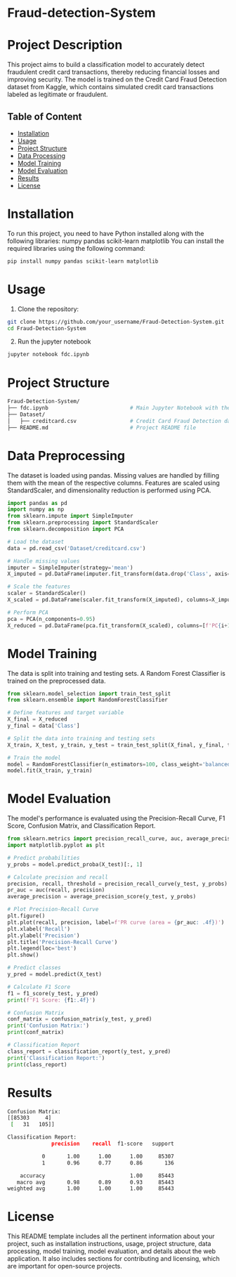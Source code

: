 # Fraud-detection-System

# Project Description
This project aims to build a classification model to accurately detect fraudulent credit card transactions, thereby reducing financial losses and improving security. The model is trained on the Credit Card Fraud Detection dataset from Kaggle, which contains simulated credit card transactions labeled as legitimate or fraudulent.


## Table of Content
- [Installation](#installation)
- [Usage](#usage)
- [Project Structure](#project-structure)
- [Data Processing](#data-processing)
- [Model Training](#model-training)
- [Model Evaluation](#model-evaluation)
- [Results](#results)
- [License](#license)

# Installation
To run this project, you need to have Python installed along with the following libraries:
numpy
pandas
scikit-learn
matplotlib
You can install the required libraries using the following command:
```bash
pip install numpy pandas scikit-learn matplotlib
```

# Usage
1. Clone the repository:
```bash
git clone https://github.com/your_username/Fraud-Detection-System.git
cd Fraud-Detection-System
```

2. Run the jupyter notebook
```bash
jupyter notebook fdc.ipynb
```

# Project Structure
```bash
Fraud-Detection-System/
├── fdc.ipynb                          # Main Jupyter Notebook with the code
├── Dataset/
│   ├── creditcard.csv                 # Credit Card Fraud Detection dataset
├── README.md                          # Project README file
```

# Data Preprocessing
The dataset is loaded using pandas. Missing values are handled by filling them with the mean of the respective columns. Features are scaled using StandardScaler, and dimensionality reduction is performed using PCA.
```python
import pandas as pd
import numpy as np
from sklearn.impute import SimpleImputer
from sklearn.preprocessing import StandardScaler
from sklearn.decomposition import PCA

# Load the dataset
data = pd.read_csv('Dataset/creditcard.csv')

# Handle missing values
imputer = SimpleImputer(strategy='mean')
X_imputed = pd.DataFrame(imputer.fit_transform(data.drop('Class', axis=1)), columns=data.drop('Class', axis=1).columns)

# Scale the features
scaler = StandardScaler()
X_scaled = pd.DataFrame(scaler.fit_transform(X_imputed), columns=X_imputed.columns)

# Perform PCA
pca = PCA(n_components=0.95)
X_reduced = pd.DataFrame(pca.fit_transform(X_scaled), columns=[f'PC{i+1}' for i in range(pca.n_components_)])
```

# Model Training
The data is split into training and testing sets. A Random Forest Classifier is trained on the preprocessed data.
```python
from sklearn.model_selection import train_test_split
from sklearn.ensemble import RandomForestClassifier

# Define features and target variable
X_final = X_reduced
y_final = data['Class']

# Split the data into training and testing sets
X_train, X_test, y_train, y_test = train_test_split(X_final, y_final, test_size=0.3, random_state=42)

# Train the model
model = RandomForestClassifier(n_estimators=100, class_weight='balanced', random_state=42)
model.fit(X_train, y_train)
```

# Model Evaluation
The model's performance is evaluated using the Precision-Recall Curve, F1 Score, Confusion Matrix, and Classification Report.
```python
from sklearn.metrics import precision_recall_curve, auc, average_precision_score, f1_score, confusion_matrix, classification_report
import matplotlib.pyplot as plt

# Predict probabilities
y_probs = model.predict_proba(X_test)[:, 1]

# Calculate precision and recall
precision, recall, threshold = precision_recall_curve(y_test, y_probs)
pr_auc = auc(recall, precision)
average_precision = average_precision_score(y_test, y_probs)

# Plot Precision-Recall Curve
plt.figure()
plt.plot(recall, precision, label=f'PR curve (area = {pr_auc: .4f})')
plt.xlabel('Recall')
plt.ylabel('Precision')
plt.title('Precision-Recall Curve')
plt.legend(loc='best')
plt.show()

# Predict classes
y_pred = model.predict(X_test)

# Calculate F1 Score
f1 = f1_score(y_test, y_pred)
print(f'F1 Score: {f1:.4f}')

# Confusion Matrix
conf_matrix = confusion_matrix(y_test, y_pred)
print('Confusion Matrix:')
print(conf_matrix)

# Classification Report
class_report = classification_report(y_test, y_pred)
print('Classification Report:')
print(class_report)
```

# Results
```bash
Confusion Matrix:
[[85303     4]
 [   31   105]]

Classification Report:
              precision    recall  f1-score   support

           0       1.00      1.00      1.00     85307
           1       0.96      0.77      0.86       136

    accuracy                           1.00     85443
   macro avg       0.98      0.89      0.93     85443
weighted avg       1.00      1.00      1.00     85443
```
# License
This README template includes all the pertinent information about your project, such as installation instructions, usage, project structure, data processing, model training, model evaluation, and details about the web application. It also includes sections for contributing and licensing, which are important for open-source projects.
